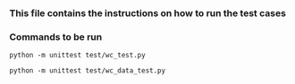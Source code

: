 ### This file contains the instructions on how to run the test cases

### Commands to be run
```
python -m unittest test/wc_test.py
```
```
python -m unittest test/wc_data_test.py
```